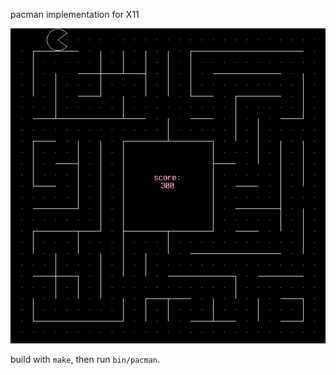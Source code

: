 pacman implementation for X11

![screenshot](screenshot.png "screenshot")

build with `make`, then run `bin/pacman`.
